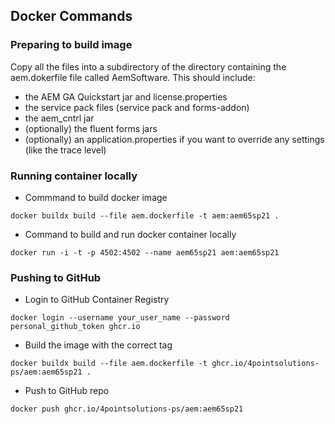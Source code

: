 ## Docker Commands

### Preparing to build image

Copy all the files into a subdirectory of the directory containing the aem.dokerfile file called AemSoftware. 
This should include:

* the AEM GA Quickstart jar and license.properties
* the service pack files (service pack and forms-addon)
* the aem_cntrl jar
* (optionally) the fluent forms jars
* (optionally) an application.properties if you want to override any settings (like the trace level)

### Running container locally

* Commmand to build docker image

`docker buildx build --file aem.dockerfile -t aem:aem65sp21 .`

* Command to build and run docker container locally

`docker run -i -t -p 4502:4502 --name aem65sp21 aem:aem65sp21`

### Pushing to GitHub

* Login to GitHub Container Registry

`docker login --username your_user_name --password personal_github_token ghcr.io`

* Build the image with the correct tag

`docker buildx build --file aem.dockerfile -t ghcr.io/4pointsolutions-ps/aem:aem65sp21 .`

* Push to GitHub repo

`docker push ghcr.io/4pointsolutions-ps/aem:aem65sp21`
